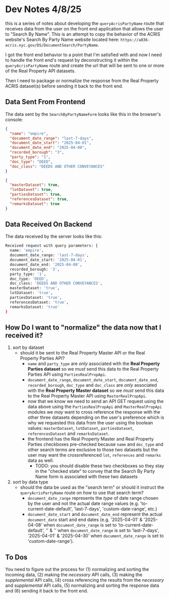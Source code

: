 # Dev Notes 4/8/25

this is a series of notes about developing the `queryAcrisPartyName` route that receives data from the user on the front end application that allows the user to "Search By Name". This is an attempt to copy the behavior of the ACRIS website's Search By Party Name website located here: `https://a836-acris.nyc.gov/DS/DocumentSearch/PartyName`.

I got the front end behavior to a point that I'm satisfied with and now I need to handle the front end's request by deconstructing it within the `queryAcrisPartyName` route and create the url that will be sent to one or more of the Real Property API datasets.

Then I need to package or normalize the response from the Real Property ACRIS dataset(s) before sending it back to the front end.

## Data Sent From Frontend

The data sent by the `SearchByPartyNameForm` looks like this in the browser's console:

```json
{
  "name": "empire",
  "document_date_range": "last-7-days",
  "document_date_start": "2025-04-01",
  "document_date_end": "2025-04-08",
  "recorded_borough": "3",
  "party_type": "1",
  "doc_type": "DEED",
  "doc_class": "DEEDS AND OTHER CONVEYANCES"
}
```

```json
{
  "masterDataset": true,
  "lotDataset": true,
  "partiesDataset": true,
  "referencesDataset": true,
  "remarksDataset": true
}
```

## Data Received On Backend

The data received by the server looks like this:

```bash
Received request with query parameters: {
  name: 'empire',
  document_date_range: 'last-7-days',
  document_date_start: '2025-04-01',
  document_date_end: '2025-04-08',
  recorded_borough: '3',
  party_type: '1',
  doc_type: 'DEED',
  doc_class: 'DEEDS AND OTHER CONVEYANCES',
  masterDataset: 'true',
  lotDataset: 'true',
  partiesDataset: 'true',
  referencesDataset: 'true',
  remarksDataset: 'true'
}
```

## How Do I want to "normalize" the data now that I received it?

1. sort by dataset 
   - should it be sent to the Real Property Master API or the Real Property Parties API?
     - `name` and `party_type` are *only* associated with the **Real Property Parties dataset** so we *must* send this data to the Real Property Parties API using `PartiesRealPropApi`. 
     - `document_date_range`, `document_date_start`, `document_date_end`, `recorded_borough`, `doc_type` and `doc_class` are *only* associated with the **Real Property Master dataset** so we *must* send this data to the Real Property Master API using `MasterRealPropApi`.
     - now that we know we need to send an API GET request using the data above using the `PartiesRealPropApi` and `MasterRealPropApi` modules we *may* want to cross reference the response with the other three datasets depending on the user's preference which is why we requested this data from the user using the boolean values: `masterDataset`, `lotDataset`, `partiesDataset`, `referencesDataset` and `remarksDataset`. 
     - the frontend has the Real Property Master and Real Property Parties checkboxes pre-checked because `name` and `doc_type` and other search terms are exclusive to those two datasets but the user may want the crossreferenced `lot`, `references` and `remarks` data as well.
       - TODO: you should disable these two checkboxes so they stay in the "checked state" to convey that the Search By Party Name form is associated with these two datasets
2. sort by data type 
   - should the data be used as the "search term" or should it instruct the `queryAcrisPartyName` route on *how* to use that search term?
     - `document_date_range` represents the *type* of date range chosen by the user and not the actual date range values (e.g. 'to-current-date-default', 'last-7-days', 'custom-date-range', etc.)
     - `document_date_start` and `document_date_end` represent the actual `document_date` start and end dates (e.g. '2025-04-01' & '2025-04-08' when `document_date_range` is set to 'to-current-date-default', '' & '' when `document_date_range` is set to 'last-7-days', '2025-04-01' & '2025-04-30' when `document_date_range` is set to 'custom-date-range').

## To Dos

You need to figure out the process for (1) normalizing and sorting the incoming data, (2) making the *necessary* API calls, (3) making the *supplemental* API calls, (4) cross referencing the results from the *necessary* and *supplemental* API calls, (5) normalizing and sorting the response data and (6) sending it back to the front end.